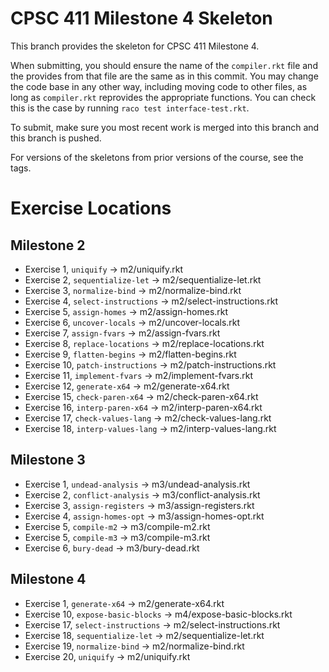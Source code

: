 # CPSC 411 Milestone 4 Skeleton
This branch provides the skeleton for CPSC 411 Milestone 4.

When submitting, you should ensure the name of the `compiler.rkt` file and the
provides from that file are the same as in this commit.
You may change the code base in any other way, including moving code to other
files, as long as `compiler.rkt` reprovides the appropriate functions.
You can check this is the case by running `raco test interface-test.rkt`.

To submit, make sure you most recent work is merged into this branch and this
branch is pushed.

For versions of the skeletons from prior versions of the course, see the tags.

# Exercise Locations

## Milestone 2

- Exercise 1, `uniquify` ->  m2/uniquify.rkt
- Exercise 2, `sequentialize-let` ->  m2/sequentialize-let.rkt
- Exercise 3, `normalize-bind` ->  m2/normalize-bind.rkt
- Exercise 4, `select-instructions` ->  m2/select-instructions.rkt
- Exercise 5, `assign-homes` ->  m2/assign-homes.rkt
- Exercise 6, `uncover-locals` ->  m2/uncover-locals.rkt
- Exercise 7, `assign-fvars` ->  m2/assign-fvars.rkt
- Exercise 8, `replace-locations` ->  m2/replace-locations.rkt
- Exercise 9, `flatten-begins` ->  m2/flatten-begins.rkt
- Exercise 10, `patch-instructions` ->  m2/patch-instructions.rkt
- Exercise 11, `implement-fvars` ->  m2/implement-fvars.rkt
- Exercise 12, `generate-x64` ->  m2/generate-x64.rkt
- Exercise 15, `check-paren-x64` ->  m2/check-paren-x64.rkt
- Exercise 16, `interp-paren-x64` ->  m2/interp-paren-x64.rkt
- Exercise 17, `check-values-lang` ->  m2/check-values-lang.rkt
- Exercise 18, `interp-values-lang` ->  m2/interp-values-lang.rkt

## Milestone 3

- Exercise 1, `undead-analysis` ->  m3/undead-analysis.rkt
- Exercise 2, `conflict-analysis` ->  m3/conflict-analysis.rkt
- Exercise 3, `assign-registers` ->  m3/assign-registers.rkt
- Exercise 4, `assign-homes-opt` ->  m3/assign-homes-opt.rkt
- Exercise 5, `compile-m2` ->  m3/compile-m2.rkt
- Exercise 5, `compile-m3` ->  m3/compile-m3.rkt
- Exercise 6, `bury-dead` ->  m3/bury-dead.rkt

## Milestone 4

- Exercise 1, `generate-x64` ->  m2/generate-x64.rkt
- Exercise 10, `expose-basic-blocks` -> m4/expose-basic-blocks.rkt
- Exercise 17, `select-instructions` -> m2/select-instructions.rkt
- Exercise 18, `sequentialize-let` -> m2/sequentialize-let.rkt
- Exercise 19, `normalize-bind` -> m2/normalize-bind.rkt
- Exercise 20, `uniquify` -> m2/uniquify.rkt
